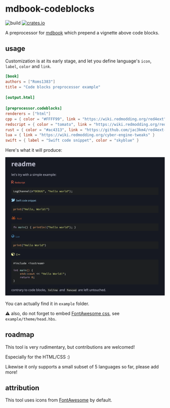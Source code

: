 # mdbook-codeblocks

![build](https://github.com/Roms1383/mdbook-codeblocks/actions/workflows/quality.yml/badge.svg) [![crates.io](https://img.shields.io/crates/v/mdbook-codeblocks.svg)](https://crates.io/crates/mdbook-codeblocks)

A preprocessor for [mdbook](https://rust-lang.github.io/mdBook/) which prepend a vignette above code blocks.

## usage

Customization is at its early stage, and let you define language's `icon`, `label`, `color` and `link`.

```toml
[book]
authors = ["Roms1383"]
title = "Code blocks preprocessor example"

[output.html]

[preprocessor.codeblocks]
renderers = ["html"]
cpp = { color = "#FFFF99", link = "https://wiki.redmodding.org/red4ext" }
redscript = { color = "tomato", link = "https://wiki.redmodding.org/redscript" }
rust = { color = "#ac4313", link = "https://github.com/jac3km4/red4ext-rs" }
lua = { link = "https://wiki.redmodding.org/cyber-engine-tweaks" }
swift = { label = "Swift code snippet", color = "skyblue" }
```

Here's what it will produce:

![example](example.png)

You can actually find it in `example` folder.

⚠️ also, do not forget to embed [FontAwesome css](https://cdnjs.com/libraries/font-awesome), see `example/theme/head.hbs`.

## roadmap

This tool is very rudimentary, but contributions are welcomed!

Especially for the HTML/CSS :)

Likewise it only supports a small subset of 5 languages so far, please add more!

## attribution

This tool uses icons from [FontAwesome](https://fontawesome.com/) by default.
